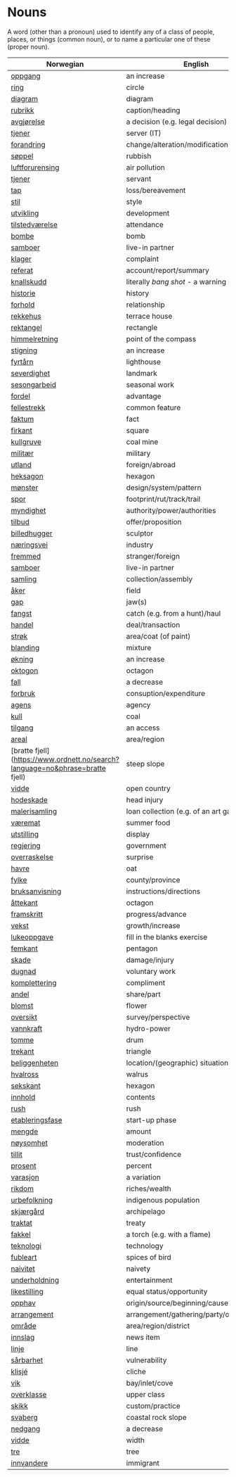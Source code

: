 # Nouns

A word (other than a pronoun) used to identify any of a class of people, places, or things (common noun), or to name a particular one of these (proper noun).

| Norwegian | English | Gender |
| --- | --- | --- |
| [oppgang](https://www.ordnett.no/search?language=no&phrase=oppgang) | an increase | m |
| [ring](https://www.ordnett.no/search?language=no&phrase=ring) | circle | m |
| [diagram](https://www.ordnett.no/search?language=no&phrase=diagram) | diagram | i |
| [rubrikk](https://www.ordnett.no/search?language=no&phrase=rubrikk) | caption/heading | m |
| [avgjørelse](https://www.ordnett.no/search?language=no&phrase=avgjørelse) | a decision (e.g. legal decision) | m |
| [tjener](https://www.ordnett.no/search?language=no&phrase=tjener) | server (IT) | m |
| [forandring](https://www.ordnett.no/search?language=no&phrase=forandring) | change/alteration/modification | m |
| [søppel](https://www.ordnett.no/search?language=no&phrase=søppel) | rubbish | i |
| [luftforurensing](https://www.ordnett.no/search?language=no&phrase=luftforurensing) | air pollution | m |
| [tjener](https://www.ordnett.no/search?language=no&phrase=tjener) | servant | m |
| [tap](https://www.ordnett.no/search?language=no&phrase=tap) | loss/bereavement | i |
| [stil](https://www.ordnett.no/search?language=no&phrase=stil) | style | m |
| [utvikling](https://www.ordnett.no/search?language=no&phrase=utvikling) | development | m |
| [tilstedværelse](https://www.ordnett.no/search?language=no&phrase=tilstedværelse) | attendance | i |
| [bombe](https://www.ordnett.no/search?language=no&phrase=bombe) | bomb | m |
| [samboer](https://www.ordnett.no/search?language=no&phrase=samboer) | live-in partner | m |
| [klager](https://www.ordnett.no/search?language=no&phrase=klager) | complaint | m |
| [referat](https://www.ordnett.no/search?language=no&phrase=referat) | account/report/summary | i |
| [knallskudd](https://www.ordnett.no/search?language=no&phrase=knallskudd) | literally _bang shot_ - a warning shot gun | i |
| [historie](https://www.ordnett.no/search?language=no&phrase=historie) | history | m/f |
| [forhold](https://www.ordnett.no/search?language=no&phrase=forhold) | relationship | i |
| [rekkehus](https://www.ordnett.no/search?language=no&phrase=rekkehus) | terrace house | i |
| [rektangel](https://www.ordnett.no/search?language=no&phrase=rektangel) | rectangle | i |
| [himmelretning](https://www.ordnett.no/search?language=no&phrase=himmelretning) | point of the compass | m |
| [stigning](https://www.ordnett.no/search?language=no&phrase=stigning) | an increase | m |
| [fyrtårn](https://www.ordnett.no/search?language=no&phrase=fyrtårn) | lighthouse | i |
| [severdighet](https://www.ordnett.no/search?language=no&phrase=severdighet) | landmark | m |
| [sesongarbeid](https://www.ordnett.no/search?language=no&phrase=sesongarbeid) | seasonal work | i |
| [fordel](https://www.ordnett.no/search?language=no&phrase=fordel) | advantage | m |
| [fellestrekk](https://www.ordnett.no/search?language=no&phrase=fellestrekk) | common feature | i |
| [faktum](https://www.ordnett.no/search?language=no&phrase=faktum) | fact | i |
| [firkant](https://www.ordnett.no/search?language=no&phrase=firkant) | square | m |
| [kullgruve](https://www.ordnett.no/search?language=no&phrase=kullgruve) | coal mine | m |
| [militær](https://www.ordnett.no/search?language=no&phrase=militær) | military | m |
| [utland](https://www.ordnett.no/search?language=no&phrase=utland) | foreign/abroad | m |
| [heksagon](https://www.ordnett.no/search?language=no&phrase=heksagon) | hexagon | m |
| [mønster](https://www.ordnett.no/search?language=no&phrase=mønster) | design/system/pattern | i |
| [spor](https://www.ordnett.no/search?language=no&phrase=spor) | footprint/rut/track/trail | i |
| [myndighet](https://www.ordnett.no/search?language=no&phrase=myndighet) | authority/power/authorities | m |
| [tilbud](https://www.ordnett.no/search?language=no&phrase=tilbud) | offer/proposition | i |
| [billedhugger](https://www.ordnett.no/search?language=no&phrase=billedhugger) | sculptor | m |
| [næringsvei](https://www.ordnett.no/search?language=no&phrase=næringsvei) | industry | m |
| [fremmed](https://www.ordnett.no/search?language=no&phrase=fremmed) | stranger/foreign | m |
| [samboer](https://www.ordnett.no/search?language=no&phrase=samboer) | live-in partner | m |
| [samling](https://www.ordnett.no/search?language=no&phrase=samling) | collection/assembly | m |
| [åker](https://www.ordnett.no/search?language=no&phrase=åker) | field | m |
| [gap](https://www.ordnett.no/search?language=no&phrase=gap) | jaw(s) | m |
| [fangst](https://www.ordnett.no/search?language=no&phrase=fangst) | catch (e.g. from a hunt)/haul | m |
| [handel](https://www.ordnett.no/search?language=no&phrase=handel) | deal/transaction | m |
| [strøk](https://www.ordnett.no/search?language=no&phrase=strøk) | area/coat (of paint) | i |
| [blanding](https://www.ordnett.no/search?language=no&phrase=blanding) | mixture | m |
| [økning](https://www.ordnett.no/search?language=no&phrase=økning) | an increase | m |
| [oktogon](https://www.ordnett.no/search?language=no&phrase=oktogon) | octagon | m |
| [fall](https://www.ordnett.no/search?language=no&phrase=fall) | a decrease | i |
| [forbruk](https://www.ordnett.no/search?language=no&phrase=forbruk) | consuption/expenditure | i |
| [agens](https://www.ordnett.no/search?language=no&phrase=agens) | agency | m |
| [kull](https://www.ordnett.no/search?language=no&phrase=kull) | coal | i |
| [tilgang](https://www.ordnett.no/search?language=no&phrase=tilgang) | an access | i |
| [areal](https://www.ordnett.no/search?language=no&phrase=areal) | area/region | i |
| [bratte fjell](https://www.ordnett.no/search?language=no&phrase=bratte fjell) | steep slope | m |
| [vidde](https://www.ordnett.no/search?language=no&phrase=vidde) | open country | m |
| [hodeskade](https://www.ordnett.no/search?language=no&phrase=hodeskade) | head injury | m |
| [malerisamling](https://www.ordnett.no/search?language=no&phrase=malerisamling) | loan collection (e.g. of an art gallery) | m |
| [væremat](https://www.ordnett.no/search?language=no&phrase=væremat) | summer food | m |
| [utstilling](https://www.ordnett.no/search?language=no&phrase=utstilling) | display | m |
| [regjering](https://www.ordnett.no/search?language=no&phrase=regjering) | government | m |
| [overraskelse](https://www.ordnett.no/search?language=no&phrase=overraskelse) | surprise | m |
| [havre](https://www.ordnett.no/search?language=no&phrase=havre) | oat | m |
| [fylke](https://www.ordnett.no/search?language=no&phrase=fylke) | county/province | i |
| [bruksanvisning](https://www.ordnett.no/search?language=no&phrase=bruksanvisning) | instructions/directions | m |
| [åttekant](https://www.ordnett.no/search?language=no&phrase=åttekant) | octagon | m |
| [framskritt](https://www.ordnett.no/search?language=no&phrase=framskritt) | progress/advance | i |
| [vekst](https://www.ordnett.no/search?language=no&phrase=vekst) | growth/increase | m |
| [lukeoppgave](https://www.ordnett.no/search?language=no&phrase=lukeoppgave) | fill in the blanks exercise | m |
| [femkant](https://www.ordnett.no/search?language=no&phrase=femkant) | pentagon | m |
| [skade](https://www.ordnett.no/search?language=no&phrase=skade) | damage/injury | m |
| [dugnad](https://www.ordnett.no/search?language=no&phrase=dugnad) | voluntary work | m |
| [komplettering](https://www.ordnett.no/search?language=no&phrase=komplettering) | compliment | m |
| [andel](https://www.ordnett.no/search?language=no&phrase=andel) | share/part | m |
| [blomst](https://www.ordnett.no/search?language=no&phrase=blomst) | flower | m |
| [oversikt](https://www.ordnett.no/search?language=no&phrase=oversikt) | survey/perspective | m |
| [vannkraft](https://www.ordnett.no/search?language=no&phrase=vannkraft) | hydro-power | m |
| [tomme](https://www.ordnett.no/search?language=no&phrase=tomme) | drum | m |
| [trekant](https://www.ordnett.no/search?language=no&phrase=trekant) | triangle | m |
| [beliggenheten](https://www.ordnett.no/search?language=no&phrase=beliggenheten) | location/(geographic) situation | m/f |
| [hvalross](https://www.ordnett.no/search?language=no&phrase=hvalross) | walrus | m |
| [sekskant](https://www.ordnett.no/search?language=no&phrase=sekskant) | hexagon | m |
| [innhold](https://www.ordnett.no/search?language=no&phrase=innhold) | contents | i |
| [rush](https://www.ordnett.no/search?language=no&phrase=rush) | rush | i |
| [etableringsfase](https://www.ordnett.no/search?language=no&phrase=etableringsfase) | start-up phase | m |
| [mengde](https://www.ordnett.no/search?language=no&phrase=mengde) | amount | m |
| [nøysomhet](https://www.ordnett.no/search?language=no&phrase=nøysomhet) | moderation | m |
| [tillit](https://www.ordnett.no/search?language=no&phrase=tillit) | trust/confidence | m |
| [prosent](https://www.ordnett.no/search?language=no&phrase=prosent) | percent | m |
| [varasjon](https://www.ordnett.no/search?language=no&phrase=varasjon) | a variation | m |
| [rikdom](https://www.ordnett.no/search?language=no&phrase=rikdom) | riches/wealth | m |
| [urbefolkning](https://www.ordnett.no/search?language=no&phrase=urbefolkning) | indigenous population | m |
| [skjærgård](https://www.ordnett.no/search?language=no&phrase=skjærgård) | archipelago | m |
| [traktat](https://www.ordnett.no/search?language=no&phrase=traktat) | treaty | m |
| [fakkel](https://www.ordnett.no/search?language=no&phrase=fakkel) | a torch (e.g. with a flame) | m |
| [teknologi](https://www.ordnett.no/search?language=no&phrase=teknologi) | technology | m |
| [fubleart](https://www.ordnett.no/search?language=no&phrase=fubleart) | spices of bird | m/f |
| [naivitet](https://www.ordnett.no/search?language=no&phrase=naivitet) | naivety | m |
| [underholdning](https://www.ordnett.no/search?language=no&phrase=underholdning) | entertainment | m |
| [likestilling](https://www.ordnett.no/search?language=no&phrase=likestilling) | equal status/opportunity | m |
| [opphav](https://www.ordnett.no/search?language=no&phrase=opphav) | origin/source/beginning/cause | i |
| [arrangement](https://www.ordnett.no/search?language=no&phrase=arrangement) | arrangement/gathering/party/organisation | i |
| [område](https://www.ordnett.no/search?language=no&phrase=område) | area/region/district | i |
| [innslag](https://www.ordnett.no/search?language=no&phrase=innslag) | news item | i |
| [linje](https://www.ordnett.no/search?language=no&phrase=linje) | line | m |
| [sårbarhet](https://www.ordnett.no/search?language=no&phrase=sårbarhet) | vulnerability | m |
| [klisjé](https://www.ordnett.no/search?language=no&phrase=klisjé) | cliche | m |
| [vik](https://www.ordnett.no/search?language=no&phrase=vik) | bay/inlet/cove | m |
| [overklasse](https://www.ordnett.no/search?language=no&phrase=overklasse) | upper class | m |
| [skikk](https://www.ordnett.no/search?language=no&phrase=skikk) | custom/practice | m |
| [svaberg](https://www.ordnett.no/search?language=no&phrase=svaberg) | coastal rock slope | i |
| [nedgang](https://www.ordnett.no/search?language=no&phrase=nedgang) | a decrease | m |
| [vidde](https://www.ordnett.no/search?language=no&phrase=vidde) | width | m/f |
| [tre](https://www.ordnett.no/search?language=no&phrase=tre) | tree | i |
| [innvandere](https://www.ordnett.no/search?language=no&phrase=innvandere) | immigrant | m |

